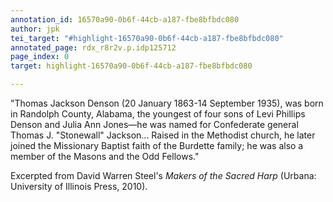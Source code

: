 ```yaml
---
annotation_id: 16570a90-0b6f-44cb-a187-fbe8bfbdc080
author: jpk
tei_target: "#highlight-16570a90-0b6f-44cb-a187-fbe8bfbdc080"
annotated_page: rdx_r8r2v.p.idp125712
page_index: 0
target: highlight-16570a90-0b6f-44cb-a187-fbe8bfbdc080

---
```

"Thomas Jackson Denson (20 January 1863-14 September 1935), was born in Randolph County, Alabama, the youngest of four sons of Levi Phillips Denson and Julia Ann Jones—he was named for Confederate general Thomas J. "Stonewall" Jackson... Raised in the Methodist church, he later joined the Missionary Baptist faith of the Burdette family; he was also a member of the Masons and the Odd Fellows."

Excerpted from David Warren Steel's *Makers of the Sacred Harp* (Urbana: University of Illinois Press, 2010).